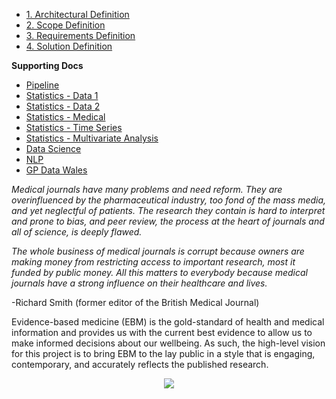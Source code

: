 * [1. Architectural Definition](https://github.com/StefHill/HillsHealth.org/wiki/1.-Architectural-Definition)
* [2. Scope Definition](https://github.com/StefHill/HillsHealth.org/wiki/2.-Scope-Definition)
* [3. Requirements Definition](https://github.com/StefHill/HillsHealth.org/wiki/3.-Requirements-Definition)
* [4. Solution Definition](https://github.com/StefHill/HillsHealth.org/wiki/4.-Solution-Definition)

**Supporting Docs**

* [Pipeline](https://github.com/StefHill/HillsHealth.org/wiki/a.-Pipeline)
* [Statistics - Data 1](https://github.com/StefHill/HillsHealth/wiki/d.-Statistics-(Analysing-Data))
* [Statistics - Data 2](https://github.com/StefHill/HillsHealth/wiki/d1.-Statistics-(estimation-and-goodness-of-fit))
* [Statistics - Medical](https://github.com/StefHill/HillsHealth/wiki/e.-Statistics-Medical)
* [Statistics - Time Series](https://github.com/StefHill/HillsHealth/wiki/e1.-Statistics-Time-Series)
* [Statistics - Multivariate Analysis](https://github.com/StefHill/HillsHealth/wiki/e2.-Statistics-Multivariate-Analysis)
* [Data Science](https://github.com/StefHill/HillsHealth.org/wiki/b.-Data-Science)
* [NLP](https://github.com/StefHill/HillsHealth.org/wiki/c.-NLP-Systematic-Reviews)
* [GP Data Wales](https://github.com/StefHill/HillsHealth/wiki/f.-Data-GP-Wales-Prescription-Data)

_Medical journals have many problems and need reform.  They are overinfluenced by the pharmaceutical industry, too fond of the mass media, and yet neglectful of patients.  The research they contain is hard to interpret and prone to bias, and peer review, the process at the heart of journals and all of science, is deeply flawed._  

_The whole business of medical journals is corrupt because owners are making money from restricting access to important research, most it funded by public money.  All this matters to everybody because medical journals have a strong influence on their healthcare and lives._

-Richard Smith (former editor of the British Medical Journal)

Evidence-based medicine (EBM) is the gold-standard of health and medical information and provides us with the current best evidence to allow us to make informed decisions about our wellbeing.  As such, the high-level vision for this project is to bring EBM to the lay public in a style that is engaging, contemporary, and accurately reflects the published research. 

<p align="center"><img src="https://user-images.githubusercontent.com/45914355/136615431-af90993d-25c5-401d-a855-f4fa3726db18.jpg"></p>
